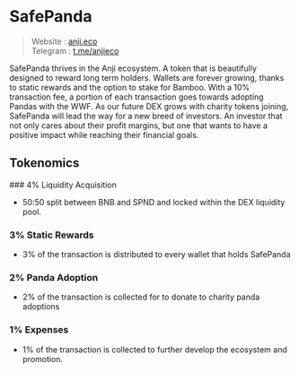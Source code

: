 # SafePanda

> Website : [anji.eco](https://anji.eco/)<br />
> Telegram : [t.me/anjieco](https://t.me/anjieco)

SafePanda thrives in the Anji ecosystem. A token that is beautifully designed to reward long term holders. Wallets are forever growing, thanks to static rewards and the option to stake for Bamboo. With a 10% transaction fee, a portion of each transaction goes towards adopting Pandas with the WWF. As our future DEX grows with charity tokens joining, SafePanda will lead the way for a new breed of investors. An investor that not only cares about their profit margins, but one that wants to have a positive impact while reaching their financial goals.

## Tokenomics

### 4% Liquidity Acquisition
- 50:50 split between BNB and SPND and locked within the DEX liquidity pool.

### 3% Static Rewards
 - 3% of the transaction is distributed to every wallet that holds SafePanda

### 2% Panda Adoption
 - 2% of the transaction is collected for to donate to charity panda adoptions

### 1% Expenses
 - 1% of the transaction is collected to further develop the ecosystem and promotion.
